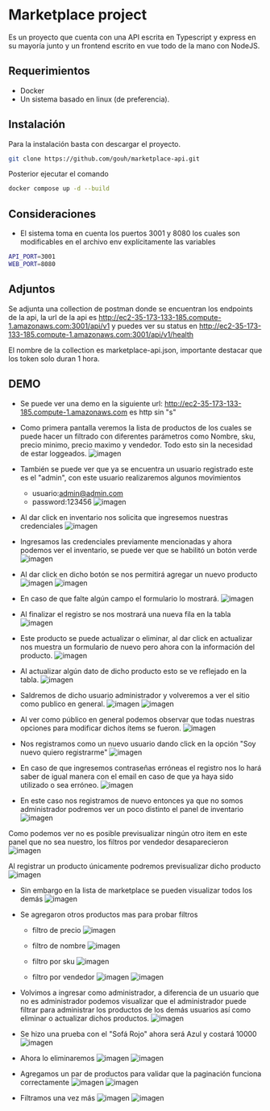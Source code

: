# Marketplace project

Es un proyecto que cuenta con una API escrita en Typescript y express en su mayoría junto y un frontend escrito en vue todo de la mano con NodeJS.


## Requerimientos

* Docker
* Un sistema basado en linux (de preferencia).


## Instalación

Para la instalación basta con descargar el proyecto.

```bash
git clone https://github.com/gouh/marketplace-api.git
```

Posterior ejecutar el comando

```bash
docker compose up -d --build
```

## Consideraciones

* El sistema toma en cuenta los puertos 3001 y 8080 los cuales son modificables en el archivo env explícitamente las variables

```bash
API_PORT=3001
WEB_PORT=8080
```

## Adjuntos
Se adjunta una collection de postman donde se encuentran los endpoints de la api, la url de la api es http://ec2-35-173-133-185.compute-1.amazonaws.com:3001/api/v1 y puedes ver su status en http://ec2-35-173-133-185.compute-1.amazonaws.com:3001/api/v1/health

El nombre de la collection es marketplace-api.json, importante destacar que los token solo duran 1 hora.


## DEMO
* Se puede ver una demo en la siguiente url: http://ec2-35-173-133-185.compute-1.amazonaws.com es http sin "s"

* Como primera pantalla veremos la lista de productos de los cuales se puede hacer un filtrado con diferentes parámetros como Nombre, sku, precio minimo, precio maximo y vendedor. Todo esto sin la necesidad de estar loggeados.
![imagen](https://github.com/gouh/marketplace-api/assets/13145599/055915ee-4c9f-4f65-a205-ac7145c91780)

* También se puede ver que ya se encuentra un usuario registrado este es el "admin", con este usuario realizaremos algunos movimientos
  * usuario:admin@admin.com
  * password:123456
![imagen](https://github.com/gouh/marketplace-api/assets/13145599/a7526365-eef4-474b-958d-6ad1e12102ac)

* Al dar click en inventario nos solicita que ingresemos nuestras credenciales
![imagen](https://github.com/gouh/marketplace-api/assets/13145599/c09509e9-5a4d-4feb-8d48-91061b818883)

* Ingresamos las credenciales previamente mencionadas y ahora podemos ver el inventario, se puede ver que se habilitó un botón verde
![imagen](https://github.com/gouh/marketplace-api/assets/13145599/54ffc34e-1cb0-4884-a4e3-be2e3ca79d7b)

* Al dar click en dicho botón se nos permitirá agregar un nuevo producto
![imagen](https://github.com/gouh/marketplace-api/assets/13145599/b5665860-863f-4cda-885f-8cda2ae0a8e9)
![imagen](https://github.com/gouh/marketplace-api/assets/13145599/cc806783-4b76-4c47-aeb1-9e665687c855)

* En caso de que falte algún campo el formulario lo mostrará.
![imagen](https://github.com/gouh/marketplace-api/assets/13145599/eb809769-cf4d-4043-9d45-9180ad0d6f24)

* Al finalizar el registro se nos mostrará una nueva fila en la tabla
![imagen](https://github.com/gouh/marketplace-api/assets/13145599/24dfb01b-6240-4ec4-8e27-3b6b8c2b2170)

* Este producto se puede actualizar o eliminar, al dar click en actualizar nos muestra un formulario de nuevo pero ahora con la información del producto.
![imagen](https://github.com/gouh/marketplace-api/assets/13145599/223dd1aa-eff8-45b2-8d5b-bd679c256157)

* Al actualizar algún dato de dicho producto esto se ve reflejado en la tabla.
![imagen](https://github.com/gouh/marketplace-api/assets/13145599/4a01737d-bcbc-4cc8-82d4-3593db9baffa)

* Saldremos de dicho usuario administrador y volveremos a ver el sitio como publico en general.
![imagen](https://github.com/gouh/marketplace-api/assets/13145599/e01b9851-e391-4bc9-83c5-ac7ff69a3bde)
![imagen](https://github.com/gouh/marketplace-api/assets/13145599/cfb4ba02-7ceb-4ffc-a8b6-73f92c0c175b)

* Al ver como público en general podemos observar que todas nuestras opciones para modificar dichos ítems se fueron.
![imagen](https://github.com/gouh/marketplace-api/assets/13145599/9d34ea6f-fbfc-46a1-bb8c-22751e7b4960)

* Nos registramos como un nuevo usuario dando click en la opción "Soy nuevo quiero registrarme"
![imagen](https://github.com/gouh/marketplace-api/assets/13145599/648df0a0-4e26-4d54-b5b8-d860ae565373)

* En caso de que ingresemos contraseñas erróneas el registro nos lo hará saber de igual manera con el email en caso de que ya haya sido utilizado o sea erróneo.
![imagen](https://github.com/gouh/marketplace-api/assets/13145599/80cd6b84-59ab-4e3b-8f5d-61759f220bd7)

* En este caso nos registramos de nuevo entonces ya que no somos administrador podremos ver un poco distinto el panel de inventario
![imagen](https://github.com/gouh/marketplace-api/assets/13145599/b566ca12-1f6f-423d-9a34-30b5634cbfed)

Como podemos ver no es posible previsualizar ningún otro item en este panel que no sea nuestro, los filtros por vendedor desaparecieron
![imagen](https://github.com/gouh/marketplace-api/assets/13145599/ce83c329-cc1b-4cf9-a614-8ba97f1b36d5)

Al registrar un producto únicamente podremos previsualizar dicho producto
![imagen](https://github.com/gouh/marketplace-api/assets/13145599/7e8b6cbe-dc1b-46fe-86fa-456dab095c8a)

* Sin embargo en la lista de marketplace se pueden visualizar todos los demás
![imagen](https://github.com/gouh/marketplace-api/assets/13145599/2544370c-135c-4470-8eb6-8f3246b41ddf)

* Se agregaron otros productos mas para probar filtros
  * filtro de precio
![imagen](https://github.com/gouh/marketplace-api/assets/13145599/544ae087-99e9-49c6-b908-634c2c6152a5)

  * filtro de nombre
![imagen](https://github.com/gouh/marketplace-api/assets/13145599/5bf997e3-43d8-4654-adf9-a6c84bf538e5)

  * filtro por sku
![imagen](https://github.com/gouh/marketplace-api/assets/13145599/2ca7bd8c-7ab8-4d25-90c0-796741b48c2f)

  * filtro por vendedor
![imagen](https://github.com/gouh/marketplace-api/assets/13145599/251c5479-83e7-4ef2-8847-8c8b35dc9d87)
![imagen](https://github.com/gouh/marketplace-api/assets/13145599/312b5760-e4d9-4876-bb1f-6b43af8e929d)

* Volvimos a ingresar como administrador, a diferencia de un usuario que no es administrador podemos visualizar que el administrador puede filtrar para administrar los productos de los demás usuarios así como eliminar o actualizar dichos productos.
![imagen](https://github.com/gouh/marketplace-api/assets/13145599/60071fc1-f489-4072-abd7-cc6408502e7a)

* Se hizo una prueba con el "Sofá Rojo" ahora será Azul y costará 10000
 ![imagen](https://github.com/gouh/marketplace-api/assets/13145599/95f42c05-3bbf-43fe-b026-275349697cc6)

* Ahora lo eliminaremos
![imagen](https://github.com/gouh/marketplace-api/assets/13145599/342e70b6-9455-46aa-a865-bf3d908f323a)
![imagen](https://github.com/gouh/marketplace-api/assets/13145599/c3d5beca-8d8b-4688-92b5-081a48c447aa)

* Agregamos un par de productos para validar que la paginación funciona correctamente
![imagen](https://github.com/gouh/marketplace-api/assets/13145599/5f6809e8-37a8-4a87-b55e-b9be55bc4672)
![imagen](https://github.com/gouh/marketplace-api/assets/13145599/6f752794-1439-4014-8b61-c52932266deb)

* Filtramos una vez más
![imagen](https://github.com/gouh/marketplace-api/assets/13145599/4a661bf5-bb0f-465f-a517-ed15461fa119)
![imagen](https://github.com/gouh/marketplace-api/assets/13145599/3c226321-ae26-4cfc-9ce4-e16d44558929)









